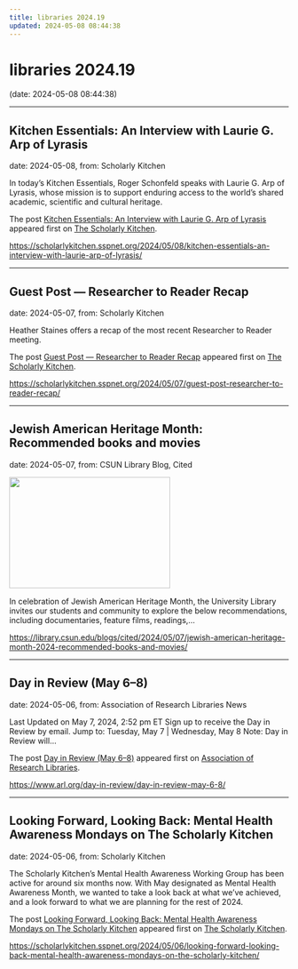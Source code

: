 ```yaml
---
title: libraries 2024.19
updated: 2024-05-08 08:44:38
---
```


# libraries 2024.19

(date: 2024-05-08 08:44:38)

---

## Kitchen Essentials: An Interview with Laurie G. Arp of Lyrasis

date: 2024-05-08, from: Scholarly Kitchen

<p>In today’s Kitchen Essentials, Roger Schonfeld speaks with Laurie G. Arp of Lyrasis, whose mission is to support enduring access to the world’s shared academic, scientific and cultural heritage.</p>
<p>The post <a href="https://scholarlykitchen.sspnet.org/2024/05/08/kitchen-essentials-an-interview-with-laurie-arp-of-lyrasis/">Kitchen Essentials: An Interview with Laurie G. Arp of Lyrasis</a> appeared first on <a href="https://scholarlykitchen.sspnet.org">The Scholarly Kitchen</a>.</p>
 

<https://scholarlykitchen.sspnet.org/2024/05/08/kitchen-essentials-an-interview-with-laurie-arp-of-lyrasis/>

---

## Guest Post — Researcher to Reader Recap

date: 2024-05-07, from: Scholarly Kitchen

<p>Heather Staines offers a recap of the most recent Researcher to Reader meeting.</p>
<p>The post <a href="https://scholarlykitchen.sspnet.org/2024/05/07/guest-post-researcher-to-reader-recap/">Guest Post &#8212; Researcher to Reader Recap</a> appeared first on <a href="https://scholarlykitchen.sspnet.org">The Scholarly Kitchen</a>.</p>
 

<https://scholarlykitchen.sspnet.org/2024/05/07/guest-post-researcher-to-reader-recap/>

---

## Jewish American Heritage Month: Recommended books and movies

date: 2024-05-07, from: CSUN Library Blog, Cited

<div><img width="290" height="200" src="https://library.csun.edu/blogs/cited/wp-content/uploads/sites/4/2024/05/Copy-of-Untitled-Design1.png" class="attachment-medium size-medium wp-post-image" alt="" decoding="async" style="margin-bottom: 15px;" fetchpriority="high" /></div>In celebration of Jewish American Heritage Month, the University Library invites our students and community to explore the below recommendations, including documentaries, feature films, readings,&#8230; 

<https://library.csun.edu/blogs/cited/2024/05/07/jewish-american-heritage-month-2024-recommended-books-and-movies/>

---

## Day in Review (May 6–8)

date: 2024-05-06, from: Association of Research Libraries News

<p>Last Updated on May 7, 2024, 2:52 pm ET Sign up to receive the Day in Review by email. Jump to: Tuesday, May 7 &#124; Wednesday, May 8 Note: Day in Review will...</p>
<p>The post <a href="https://www.arl.org/day-in-review/day-in-review-may-6-8/">Day in Review (May 6–8)</a> appeared first on <a href="https://www.arl.org">Association of Research Libraries</a>.</p>
 

<https://www.arl.org/day-in-review/day-in-review-may-6-8/>

---

## Looking Forward, Looking Back: Mental Health Awareness Mondays on The Scholarly Kitchen

date: 2024-05-06, from: Scholarly Kitchen

<p>The Scholarly Kitchen’s Mental Health Awareness Working Group has been active for around six months now. With May designated as Mental Health Awareness Month, we wanted to take a look back at what we’ve achieved, and a look forward to what we are planning for the rest of 2024.</p>
<p>The post <a href="https://scholarlykitchen.sspnet.org/2024/05/06/looking-forward-looking-back-mental-health-awareness-mondays-on-the-scholarly-kitchen/">Looking Forward, Looking Back: Mental Health Awareness Mondays on The Scholarly Kitchen</a> appeared first on <a href="https://scholarlykitchen.sspnet.org">The Scholarly Kitchen</a>.</p>
 

<https://scholarlykitchen.sspnet.org/2024/05/06/looking-forward-looking-back-mental-health-awareness-mondays-on-the-scholarly-kitchen/>

